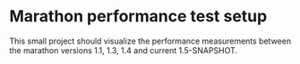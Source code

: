 # Marathon performance test setup

This small project should visualize the performance measurements between the marathon versions 1.1, 1.3, 1.4 and current 1.5-SNAPSHOT.

